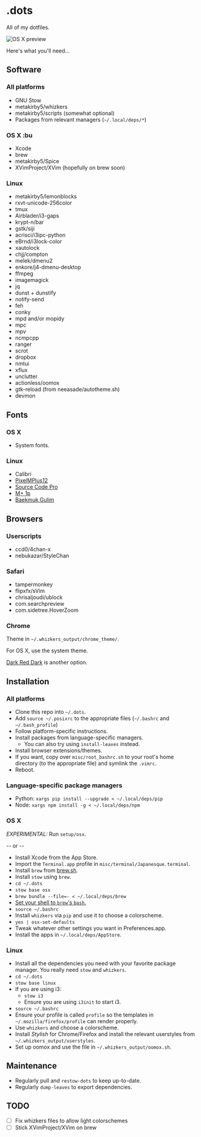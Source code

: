 .dots
=====

All of my dotfiles.

![OS X preview](https://ptpb.pw/~aesthetique.png)

Here's what you'll need...

## Software

### All platforms

- GNU Stow
- metakirby5/whizkers
- metakirby5/scripts (somewhat optional)
- Packages from relevant managers (`~/.local/deps/*`)

### OS X :bu

- Xcode
- brew
- metakirby5/Spice
- XVimProject/XVim (hopefully on brew soon)

### Linux

- metakirby5/lemonblocks
- rxvt-unicode-256color
- tmux
- Airblader/i3-gaps
- krypt-n/bar
- gstk/siji
- acrisci/i3ipc-python
- eBrnd/i3lock-color
- xautolock
- chjj/compton
- melek/dmenu2
- enkore/j4-dmenu-desktop
- ffmpeg
- imagemagick
- jq
- dunst + dunstify
- notify-send
- feh
- conky
- mpd and/or mopidy
- mpc
- mpv
- ncmpcpp
- ranger
- scrot
- dropbox
- nmtui
- xflux
- unclutter
- actionless/oomox
- gtk-reload (from neeasade/autotheme.sh)
- devmon

## Fonts

### OS X

- System fonts.

### Linux

- Calibri
- [PixelMPlus12](https://osdn.jp/projects/mix-mplus-ipa/releases/58930)
- [Source Code Pro](https://github.com/adobe-fonts/source-code-pro)
- [M+ 1p](http://mplus-fonts.osdn.jp/mplus-outline-fonts/download/)
- [Baekmuk Gulim](http://www.freekoreanfont.com/baekmuk-gulim-download/)

## Browsers

### Userscripts

- ccd0/4chan-x
- nebukazar/StyleChan

### Safari

- tampermonkey
- flipxfx/sVim
- chrisaljoudi/ublock
- com.searchpreview
- com.sidetree.HoverZoom

### Chrome

Theme in `~/.whizkers_output/chrome_theme/`.

For OS X, use the system theme.

[Dark Red Dark](https://chrome.google.com/webstore/detail/dark-red-dark/blhnkflbilekjahkjkkjchfkkhgcnfjj) is another option.

## Installation

### All platforms

- Clone this repo into `~/.dots`.
- Add `source ~/.posixrc` to the appropriate files
  (`~/.bashrc` and `~/.bash_profile`)
- Follow platform-specific instructions.
- Install packages from language-specific managers.
  - You can also try using `install-leaves` instead.
- Install browser extensions/themes.
- If you want, copy over `misc/root_bashrc.sh` to your root's
  home directory (to the appropriate file) and symlink the `.vimrc`.
- Reboot.

### Language-specific package managers

- Python: `xargs pip install --upgrade < ~/.local/deps/pip`
- Node: `xargs npm install -g < ~/.local/deps/npm`

### OS X

*EXPERIMENTAL:* Run `setup/osx`.

-- or --

- Install Xcode from the App Store.
- Import the `Terminal.app` profile in `misc/terminal/Japanesque.terminal`.
- Install `brew` from [brew.sh](http://brew.sh/).
- Install `stow` using `brew`.
- `cd ~/.dots`
- `stow base osx`
- `brew bundle --file=- < ~/.local/deps/brew`
- [Set your shell to `brew`'s `bash`.](https://johndjameson.com/blog/updating-your-shell-with-homebrew/)
- `source ~/.bashrc`
- Install `whizkers` via `pip` and use it to choose a colorscheme.
- `yes | osx-set-defaults`
- Tweak whatever other settings you want in Preferences.app.
- Install the apps in `~/.local/deps/AppStore`.

### Linux

- Install all the dependencies you need with your favorite package
  manager. You really need `stow` and `whizkers`.
- `cd ~/.dots`
- `stow base linux`
- If you are using i3:
  - `stow i3`
  - Ensure you are using `i3init` to start i3.
- `source ~/.bashrc`
- Ensure your profile is called `profile` so the templates in
  `~/.mozilla/firefox/profile` can render properly.
- Use `whizkers` and choose a colorscheme.
- Install *Stylish* for Chrome/Firefox and install the relevant userstyles
  from `~/.whizkers_output/userstyles`.
- Set up oomox and use the file in `~/.whizkers_output/oomox.sh`.

## Maintenance

- Regularly pull and `restow-dots` to keep up-to-date.
- Regularly `dump-leaves` to export dependencies.

## TODO

- [ ] Fix whizkers files to allow light colorschemes
- [ ] Stick XVimProject/XVim on brew
